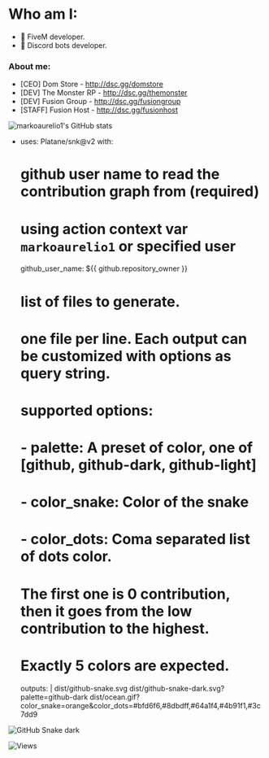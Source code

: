 # Who am I:

- 💼 FiveM developer.
- 🤖 Discord bots developer.

### About me:
- [CEO] Dom Store - http://dsc.gg/domstore
- [DEV] The Monster RP - http://dsc.gg/themonster
- [DEV] Fusion Group - http://dsc.gg/fusiongroup
- [STAFF] Fusion Host - http://dsc.gg/fusionhost

![markoaurelio1's GitHub stats](https://github-readme-stats.vercel.app/api?username=markoaurelio1&count_private=true&show_icons=true&theme=onedark)

- uses: Platane/snk@v2
  with:
    # github user name to read the contribution graph from (**required**)
    # using action context var `markoaurelio1` or specified user
    github_user_name: ${{ github.repository_owner }}

    # list of files to generate.
    # one file per line. Each output can be customized with options as query string.
    #
    #  supported options:
    #  - palette:     A preset of color, one of [github, github-dark, github-light]
    #  - color_snake: Color of the snake
    #  - color_dots:  Coma separated list of dots color.
    #                 The first one is 0 contribution, then it goes from the low contribution to the highest.
    #                 Exactly 5 colors are expected.
    outputs: |
      dist/github-snake.svg
      dist/github-snake-dark.svg?palette=github-dark
      dist/ocean.gif?color_snake=orange&color_dots=#bfd6f6,#8dbdff,#64a1f4,#4b91f1,#3c7dd9
      
![GitHub Snake dark](github-snake-dark.svg#gh-dark-mode-only)

![Views](https://komarev.com/ghpvc/?username=markoaurelio1&style=flat&color=blue&label=Views)
